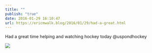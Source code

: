 ```yaml
---
title: ""
publish: "true"
date: 2016-01-29 16:10:47
url: https://ericmwalk.blog/2016/01/29/had-a-great.html
---
```


Had a great time helping and watching hockey today @uspondhockey

![](https://ericmwalk.blog/uploads/2022/e2336c708e.jpg)